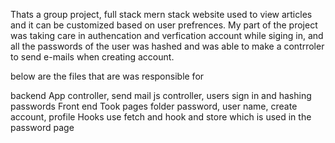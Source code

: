 Thats a group project, full stack mern stack website used to view articles and it can be customized based on user prefrences. My part of the project was taking care in authencation and verfication
account while siging in, and all the passwords of the user was hashed and was able to make a contrroler to send e-mails when creating account.

below are the files that are was responsible for 

backend 
App controller, send mail js controller, users sign in and hashing passwords
Front end 
Took pages folder password, user name, create account, profile
Hooks use fetch and hook and store which is used in the password page 
